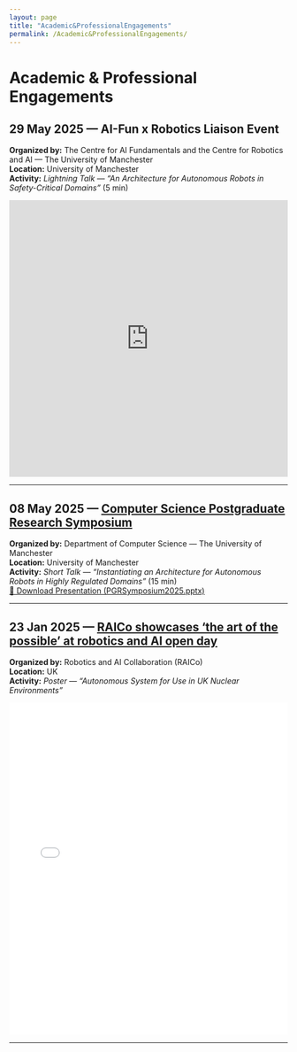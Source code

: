 ```yaml
---
layout: page
title: "Academic&ProfessionalEngagements"
permalink: /Academic&ProfessionalEngagements/
---
```


# Academic & Professional Engagements

## 29 May 2025 — AI-Fun x Robotics Liaison Event
**Organized by:** The Centre for AI Fundamentals and the Centre for Robotics and AI — The University of Manchester  
**Location:** University of Manchester  
**Activity:** *Lightning Talk — “An Architecture for Autonomous Robots in Safety-Critical Domains”* (5 min)  

<iframe src="https://1drv.ms/p/c/638f023501b36e2f/IQQMiVLlFxKCTY53fCTpdYD3Acr7ziJAf9Yik_yMJllS5TI?em=2&wdAr=1.7777777777777777" 
        width="100%" height="500px" frameborder="0" allowfullscreen>
  This is a Microsoft Office presentation embedded with Office technology.
</iframe>

---

## 08 May 2025 — [Computer Science Postgraduate Research Symposium](https://personalpages.manchester.ac.uk/staff/ian.pratt/symposium/PGRsymposium.html)
**Organized by:** Department of Computer Science — The University of Manchester  
**Location:** University of Manchester  
**Activity:** *Short Talk — “Instantiating an Architecture for Autonomous Robots in Highly Regulated Domains”* (15 min)  
[🔗 Download Presentation (PGRSymposium2025.pptx)](files/presentations/PGRSymposium2025.pptx)

---

## 23 Jan 2025 — [RAICo showcases ‘the art of the possible’ at robotics and AI open day](https://raico.org/raico-showcases-the-art-of-the-possible-at-robotics-and-ai-open-day/)
**Organized by:** Robotics and AI Collaboration (RAICo)  
**Location:** UK  
**Activity:** *Poster — “Autonomous System for Use in UK Nuclear Environments”*  
<iframe src="/events/RAICo - Poster.pdf" 
        width="100%" height="600px" frameborder="0">
  Your browser does not support PDFs. Please download the poster <a href="/events/RAICo - Poster.pdf">here</a>.
</iframe>

---
